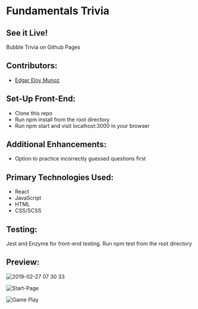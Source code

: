 # Fundamentals Trivia 

## See it Live! 
Bubble Trivia on Github Pages

## Contributors: 

- [Edgar Eloy Munoz](https://github.com/criteriamor)


## Set-Up Front-End:
- Clone this repo
- Run npm install from the root directory
- Run npm start and visit localhost:3000 in your browser


## Additional Enhancements: 
- Option to practice incorrectly guessed questions first 

## Primary Technologies Used:
- React
- JavaScript 
- HTML
- CSS/SCSS 

## Testing:
Jest and Enzyme for front-end testing.
Run npm test from the root directory


## Preview: 
![2019-02-27 07 30 33](https://user-images.githubusercontent.com/20582868/53497864-60fe5f00-3a62-11e9-94e8-3df902fb62cc.gif)

![Start-Page](https://user-images.githubusercontent.com/20582868/53498535-b8e99580-3a63-11e9-9f1a-b166de22eeac.gif)

![Game Play](https://user-images.githubusercontent.com/20582868/53498118-e97cff80-3a62-11e9-9db8-1a2201262418.gif)

